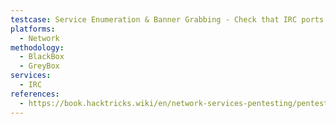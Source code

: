 ```yaml
---
testcase: Service Enumeration & Banner Grabbing - Check that IRC ports (194, 6667, 6660-7000) are open using Nmap (nmap -p 194,6667,6660-7000 <IP>)
platforms: 
  - Network
methodology: 
  - BlackBox
  - GreyBox
services:
  - IRC
references:
  - https://book.hacktricks.wiki/en/network-services-pentesting/pentesting-irc.html
---
```

